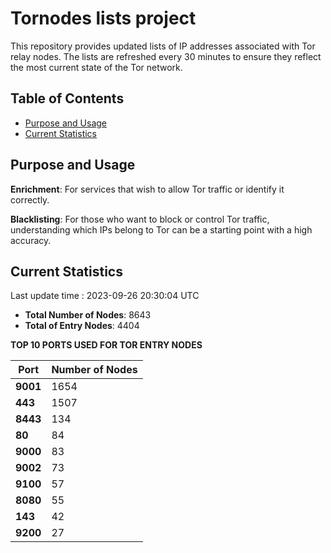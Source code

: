 # Tornodes lists project

This repository provides updated lists of IP addresses associated with Tor relay nodes. The lists are refreshed every 30 minutes to ensure they reflect the most current state of the Tor network.

## Table of Contents

- [Purpose and Usage](#purpose-and-usage)
- [Current Statistics](#current-statistics)


## Purpose and Usage

**Enrichment**: For services that wish to allow Tor traffic or identify it correctly.

**Blacklisting**: For those who want to block or control Tor traffic, understanding which IPs belong to Tor can be a starting point with a high accuracy.

## Current Statistics

Last update time : 2023-09-26 20:30:04 UTC

- **Total Number of Nodes**: 8643
- **Total of Entry Nodes**: 4404

**TOP 10 PORTS USED FOR TOR ENTRY NODES**

| **Port** | **Number of Nodes** |
|------|-----------------|
| **9001**   | 1654  |
| **443**   | 1507  |
| **8443**   | 134  |
| **80**   | 84  |
| **9000**   | 83  |
| **9002**   | 73  |
| **9100**   | 57  |
| **8080**   | 55  |
| **143**   | 42  |
| **9200**   | 27  |

